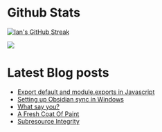 # Github Stats

[![Ian's GitHub Streak](https://github-readme-streak-stats.herokuapp.com?user=andwati&theme=transparent&hide_border=false&stroke=1C2231&include_all_commits=true&show=reviews,discussions_started,discussions_answered,prs_merged,prs_merged_percentage)](https://github.com/andwati)

![](https://github-readme-stats.vercel.app/api?username=andwati&show_icons=true&theme=transparent&rank_icon=github&include_all_commits=true&count_private=true)

# Latest Blog posts

<!-- BLOG-POST-LIST:START -->
- [Export default and module.exports in Javascript](https://andwati.github.io/blog/javascript-exporting-modules/)
- [Setting up Obsidian sync in Windows](https://andwati.github.io/blog/obsidian-sync/)
- [What say you?](https://andwati.github.io/blog/utterances-comments/)
- [A Fresh Coat Of Paint](https://andwati.github.io/blog/a-fresh-coat-of-paint/)
- [Subresource Integrity](https://andwati.github.io/blog/subresource-integrity/)
<!-- BLOG-POST-LIST:END -->
